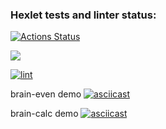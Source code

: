 ### Hexlet tests and linter status:
[![Actions Status](https://github.com/alex-vo/frontend-project-lvl1/workflows/hexlet-check/badge.svg)](https://github.com/alex-vo/frontend-project-lvl1/actions)

<a href="https://codeclimate.com/github/codeclimate/codeclimate/maintainability"><img src="https://api.codeclimate.com/v1/badges/a99a88d28ad37a79dbf6/maintainability" /></a>

[![lint](https://github.com/alex-vo/frontend-project-lvl1/actions/workflows/main.yml/badge.svg)](https://github.com/alex-vo/frontend-project-lvl1/actions/workflows/main.yml)

brain-even demo
[![asciicast](https://asciinema.org/a/YpRFZCwX7qD6LeGbjoGnKMXui.svg)](https://asciinema.org/a/YpRFZCwX7qD6LeGbjoGnKMXui)

brain-calc demo
[![asciicast](https://asciinema.org/a/435698.svg)](https://asciinema.org/a/435698)
